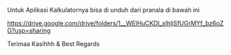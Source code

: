 Untuk Aplikasi Kalkulatornya bisa di unduh dari pranala di bawah ini

https://drive.google.com/drive/folders/1__WElHuCKDl_xlhljSfUGrMYf_bz6oZG?usp=sharing

Terimaa Kasihhh & Best Regards
